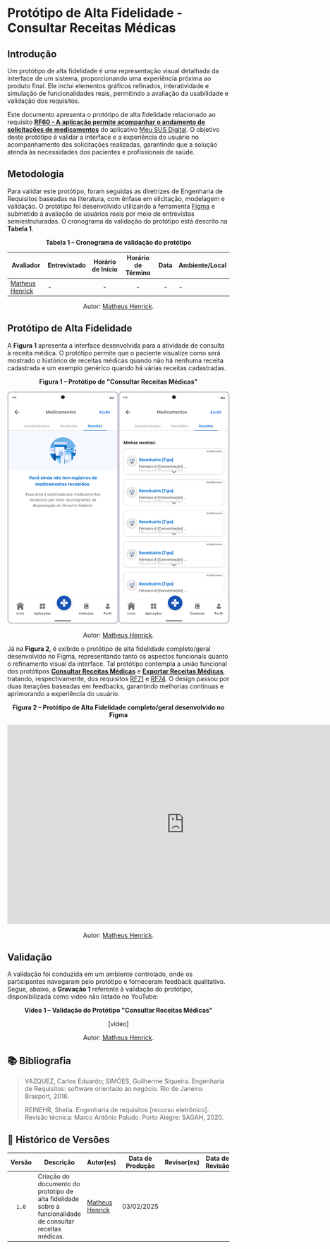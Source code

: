# Protótipo de Alta Fidelidade - Consultar Receitas Médicas

## Introdução

Um protótipo de alta fidelidade é uma representação visual detalhada da interface de um sistema, proporcionando uma experiência próxima ao produto final. Ele inclui elementos gráficos refinados, interatividade e simulação de funcionalidades reais, permitindo a avaliação da usabilidade e validação dos requisitos.

Este documento apresenta o protótipo de alta fidelidade relacionado ao requisito [**RF60 - A aplicação permite acompanhar o andamento de solicitações de medicamentos**](../elicitacao/requisitos-elicitados.md/#RF60) do aplicativo [Meu SUS Digital](https://meususdigital.saude.gov.br/). O objetivo deste protótipo é validar a interface e a experiência do usuário no acompanhamento das solicitações realizadas, garantindo que a solução atenda às necessidades dos pacientes e profissionais de saúde.



## Metodologia

Para validar este protótipo, foram seguidas as diretrizes de Engenharia de Requisitos baseadas na literatura, com ênfase em elicitação, modelagem e validação. O protótipo foi desenvolvido utilizando a ferramenta [Figma](https://www.figma.com) e submetido à avaliação de usuários reais por meio de entrevistas semiestruturadas. O cronograma da validação do protótipo está descrito na **Tabela 1**.


<div align="center">
    <p><strong>Tabela 1 – Cronograma de validação do protótipo</strong></p>
</div>

<center>

| Avaliador | Entrevistado | Horário de Início | Horário de Término | Data | Ambiente/Local | 
| --------- | ------------ | :---------------: | :----------------: | :--: | -------------- |
| [Matheus Henrick](https://github.com/MatheusHenrickSantos) | - | - | - | - | - |

</center>

<div align="center">
    <p>Autor: <a href="https://github.com/MatheusHenrickSantos">Matheus Henrick</a>.</p>
</div>



## Protótipo de Alta Fidelidade

A **Figura 1** apresenta a interface desenvolvida para a atividade de consulta à receita médica. O protótipo permite que o paciente visualize como será mostrado o histórico de receitas médicas quando não há nenhuma receita cadastrada e um exemplo genérico quando há várias receitas cadastradas.

<div align="center">
    <p><strong>Figura 1 – Protótipo de "Consultar Receitas Médicas"</strong></p>
</div>

<center>

![Consultar Receitas Médicas 1](../imagens/prototipo-alta-fidelidade-rf71.png)

</center>

<div align="center">
    <p>Autor: <a href="https://github.com/MatheusHenrickSantos">Matheus Henrick</a>.</p>
</div>

Já na **Figura 2**, é exibido o protótipo de alta fidelidade completo/geral desenvolvido no Figma, representando tanto os aspectos funcionais quanto o refinamento visual da interface. Tal protótipo contempla a união funcional dos protótipos [**Consultar Receitas Médicas**](../validacao/prototipo-de-alta-fidelidade-rf71.md) e [**Exportar Receitas Médicas**](../validacao/prototipo-de-alta-fidelidade-rf74.md), tratando, respectivamente, dos requisitos [RF71](../elicitacao/requisitos-elicitados.md/#RF71) e [RF74](../elicitacao/requisitos-elicitados.md/#RF62). O design passou por duas iterações baseadas em feedbacks, garantindo melhorias contínuas e aprimorando a experiência do usuário.

<div align="center">
    <p><strong>Figura 2 – Protótipo de Alta Fidelidade completo/geral desenvolvido no Figma</strong></p>
</div>

<center>

<iframe style="border: 1px solid rgba(0, 0, 0, 0.1);" width="800" height="450" src="https://embed.figma.com/design/Kmiu8p2JzjcXqcKLTuntc5/Prot%C3%B3tipo-Meu-SUS-Digital?node-id=0-1&embed-host=share" allowfullscreen></iframe>

</center>

<div align="center">
    <p>Autor: <a href="https://github.com/MatheusHenrickSantos">Matheus Henrick</a>.</p>
</div>



## Validação

A validação foi conduzida em um ambiente controlado, onde os participantes navegaram pelo protótipo e forneceram feedback qualitativo. Segue, abaixo, a **Gravação 1** referente à validação do protótipo, disponibilizada como vídeo não listado no YouTube:

<div align="center">
    <p><strong>Vídeo 1 – Validação do Protótipo "Consultar Receitas Médicas"</strong></p>
</div>

<center>

[video]

</center>

<div align="center">
    <p>Autor: <a href="https://github.com/MatheusHenrickSantos">Matheus Henrick</a>.</p>
</div>



## 📚 Bibliografia

> VAZQUEZ, Carlos Eduardo; SIMÕES, Guilherme Siqueira. Engenharia de Requisitos: software orientado ao negócio. Rio de Janeiro: Brasport, 2016.
>
> REINEHR, Sheila. Engenharia de requisitos [recurso eletrônico]. Revisão técnica: Marco Antônio Paludo. Porto Alegre: SAGAH, 2020.



## 📑 Histórico de Versões

| Versão | Descrição | Autor(es) | Data de Produção | Revisor(es) | Data de Revisão | 
| :----: | --------- | --------- | :--------------: | ----------- | :-------------: |
| `1.0`  | Criação do documento do protótipo de alta fidelidade sobre a funcionalidade de consultar receitas médicas. | [Matheus Henrick](https://github.com/MatheusHenrickSantos) | 03/02/2025 |  |  |
